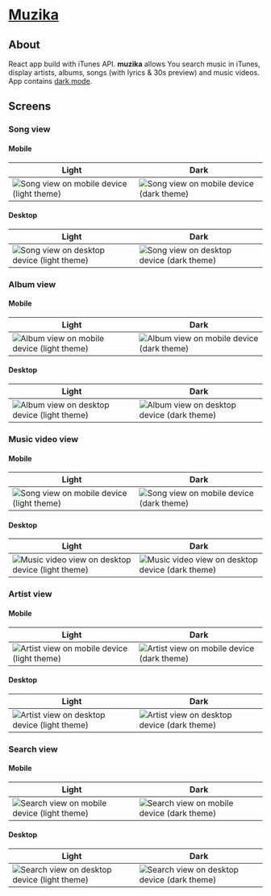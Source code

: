 # [Muzika](https://github.com/jb1905/muzika)

## About
React app build with iTunes API. **muzika** allows You search music in iTunes, display artists, albums, songs (with lyrics & 30s preview) and music videos. App contains [dark mode](https://github.com/jb1905/night.js).

## Screens

### Song view
#### Mobile
| Light | Dark |
|--|--|
| ![Song view on mobile device (light theme)](./docs/assets/song/mobile-light.png) | ![Song view on mobile device (dark theme)](./docs/assets/song/mobile-dark.png) |

#### Desktop
| Light | Dark |
|--|--|
| ![Song view on desktop device (light theme)](./docs/assets/song/desktop-light.png) | ![Song view on desktop device (dark theme)](./docs/assets/song/desktop-dark.png) |

### Album view
#### Mobile
| Light | Dark |
|--|--|
| ![Album view on mobile device (light theme)](./docs/assets/album/mobile-light.png) | ![Album view on mobile device (dark theme)](./docs/assets/album/mobile-dark.png) |

#### Desktop
| Light | Dark |
|--|--|
| ![Album view on desktop device (light theme)](./docs/assets/album/desktop-light.png) | ![Album view on desktop device (dark theme)](./docs/assets/album/desktop-dark.png) |

### Music video view
#### Mobile
| Light | Dark |
|--|--|
| ![Song view on mobile device (light theme)](./docs/assets/music-video/mobile-light.png) | ![Song view on mobile device (dark theme)](./docs/assets/music-video/mobile-dark.png) |

#### Desktop
| Light | Dark |
|--|--|
| ![Music video view on desktop device (light theme)](./docs/assets/music-video/desktop-light.png) | ![Music video view on desktop device (dark theme)](./docs/assets/music-video/desktop-dark.png) |

### Artist view
#### Mobile
| Light | Dark |
|--|--|
| ![Artist view on mobile device (light theme)](./docs/assets/artist/mobile-light.png) | ![Artist view on mobile device (dark theme)](./docs/assets/artist/mobile-dark.png) |

#### Desktop
| Light | Dark |
|--|--|
| ![Artist view on desktop device (light theme)](./docs/assets/artist/desktop-light.png) | ![Artist view on desktop device (dark theme)](./docs/assets/artist/desktop-dark.png) |

### Search view
#### Mobile
| Light | Dark |
|--|--|
| ![Search view on mobile device (light theme)](./docs/assets/search/mobile-light.png) | ![Search view on mobile device (dark theme)](./docs/assets/search/mobile-dark.png) |

#### Desktop
| Light | Dark |
|--|--|
| ![Search view on desktop device (light theme)](./docs/assets/search/desktop-light.png) | ![Search view on desktop device (dark theme)](./docs/assets/search/desktop-dark.png) |
